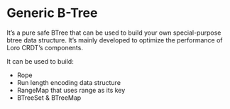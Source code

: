 # Generic B-Tree

It’s a pure safe BTree that can be used to build your own special-purpose btree
data structure. It’s mainly developed to optimize the performance of Loro CRDT’s
components.

It can be used to build:

- Rope
- Run length encoding data structure
- RangeMap that uses range as its key
- BTreeSet & BTreeMap
